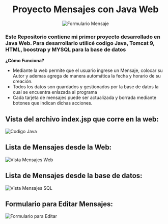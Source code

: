 <div align="center">
 
# Proyecto Mensajes con Java Web

![Formulario Mensaje](https://i.postimg.cc/cJv68yKL/Formulario-de-Ingreso-de-Mensajes.jpg)
 
</div>

<h3>Este Repositorio contiene mi primer proyecto desarrollado en Java Web. Para desarrollarlo utilicé codigo Java, Tomcat 9, HTML, boostrap y MYSQL para la base de datos</h3>


**¿Cómo Funciona?**
- Mediante la web permite que el usuario ingrese un Mensaje, colocar su Autor y ademas agrega de manera automática la fecha y horario de su creación.
- Todos los datos son guardados y gestionados por la base de datos la cual se encuentra enlazada al programa
- Cada tarjeta de mensajes puede ser actualizada y borrada mediante botones que indican dichas acciones.

## Vista del archivo index.jsp que corre en la web:

![Codigo Java](https://i.postimg.cc/Vvr1gnQy/Codigo-Java.jpg)

## Lista de Mensajes desde la Web:

![Vista Mensajes Web](https://i.postimg.cc/DyVLsKXZ/Mensajes-Web.jpg)

## Lista de Mensajes desde la base de datos:

![Vista Mensajes SQL](https://i.postimg.cc/vmv32Z53/Mensajes-SQL.jpg)

## Formulario para Editar Mensajes:

![Formulario para Editar](https://i.postimg.cc/NFGvTrXf/Editar.jpg)

